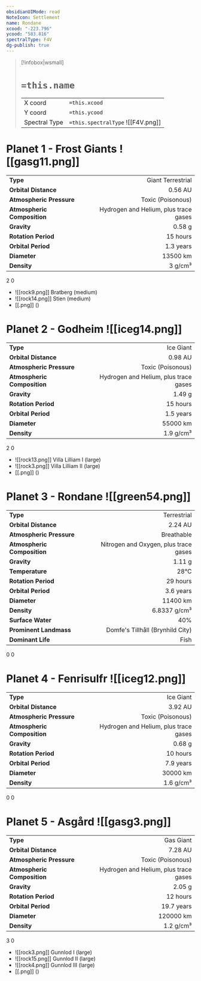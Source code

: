 ```yaml
---
obsidianUIMode: read
NoteIcon: Settlement
name: Rondane
xcood: "-223.796"
ycood: "583.816"
spectralType: F4V
dg-publish: true
---
```

> [!infobox|wsmall]
> # `=this.name`
> | | |
> | - | - |
> | X coord | `=this.xcood` |
> | Y coord| `=this.ycood` |
> | Spectral Type | `=this.spectralType` ![[F4V.png]] |

# Planet 1 - Frost Giants ![[gasg11.png]]
|                             |                           |
| --------------------------- | -------------------------:|
| **Type**                    |             Giant Terrestrial |
| **Orbital Distance**        |   0.56 AU |
| **Atmospheric Pressure**    |       Toxic (Poisonous) |
| **Atmospheric Composition** |      Hydrogen and Helium, plus trace gases |
| **Gravity**                 |        0.58 g |
| **Rotation Period**         |  15 hours |
| **Orbital Period** | 1.3 years |
| **Diameter**                |      13500 km | 
| **Density**                 |    3 g/cm³ |



2
0

- ![[rock9.png]] Bratberg (medium)
- ![[rock14.png]] Stien (medium)
- [[.png]]  ()

# Planet 2 - Godheim ![[iceg14.png]]
|                             |                           |
| --------------------------- | -------------------------:|
| **Type**                    |             Ice Giant |
| **Orbital Distance**        |   0.98 AU |
| **Atmospheric Pressure**    |       Toxic (Poisonous) |
| **Atmospheric Composition** |      Hydrogen and Helium, plus trace gases |
| **Gravity**                 |        1.49 g |
| **Rotation Period**         |  15 hours |
| **Orbital Period** | 1.5 years |
| **Diameter**                |      55000 km | 
| **Density**                 |    1.9 g/cm³ |



2
0

- ![[rock13.png]] Villa Lilliam I (large)
- ![[rock3.png]] Villa Lilliam II (large)
- [[.png]]  ()

# Planet 3 - Rondane ![[green54.png]]
|                             |                           |
| --------------------------- | -------------------------:|
| **Type**                    |             Terrestrial |
| **Orbital Distance**        |   2.24 AU |
| **Atmospheric Pressure**    |       Breathable |
| **Atmospheric Composition** |      Nitrogen and Oxygen, plus trace gases |
| **Gravity**                 |        1.11 g |
| **Temperature**             |    28°C |
| **Rotation Period**         |  29 hours |
| **Orbital Period** | 3.6 years |
| **Diameter**                |      11400 km | 
| **Density**                 |    6.8337 g/cm³ |
| **Surface Water**           |           40% | 
| **Prominent Landmass**      |         Domfe's Tillhåll (Brynhild City) | 
| **Dominant Life**           |         Fish |



0
0



# Planet 4 - Fenrisulfr ![[iceg12.png]]
|                             |                           |
| --------------------------- | -------------------------:|
| **Type**                    |             Ice Giant |
| **Orbital Distance**        |   3.92 AU |
| **Atmospheric Pressure**    |       Toxic (Poisonous) |
| **Atmospheric Composition** |      Hydrogen and Helium, plus trace gases |
| **Gravity**                 |        0.68 g |
| **Rotation Period**         |  10 hours |
| **Orbital Period** | 7.9 years |
| **Diameter**                |      30000 km | 
| **Density**                 |    1.6 g/cm³ |



0
0



# Planet 5 - Asgård ![[gasg3.png]]
|                             |                           |
| --------------------------- | -------------------------:|
| **Type**                    |             Gas Giant |
| **Orbital Distance**        |   7.28 AU |
| **Atmospheric Pressure**    |       Toxic (Poisonous) |
| **Atmospheric Composition** |      Hydrogen and Helium, plus trace gases |
| **Gravity**                 |        2.05 g |
| **Rotation Period**         |  12 hours |
| **Orbital Period** | 19.7 years |
| **Diameter**                |      120000 km | 
| **Density**                 |    1.2 g/cm³ |



3
0

- ![[rock3.png]] Gunnlod I (large)
- ![[rock15.png]] Gunnlod II (large)
- ![[rock4.png]] Gunnlod III (large)
- [[.png]]  ()

